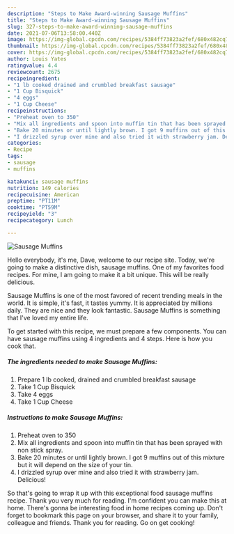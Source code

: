 ```yaml
---
description: "Steps to Make Award-winning Sausage Muffins"
title: "Steps to Make Award-winning Sausage Muffins"
slug: 327-steps-to-make-award-winning-sausage-muffins
date: 2021-07-06T13:58:00.440Z
image: https://img-global.cpcdn.com/recipes/5384ff73823a2fef/680x482cq70/sausage-muffins-recipe-main-photo.jpg
thumbnail: https://img-global.cpcdn.com/recipes/5384ff73823a2fef/680x482cq70/sausage-muffins-recipe-main-photo.jpg
cover: https://img-global.cpcdn.com/recipes/5384ff73823a2fef/680x482cq70/sausage-muffins-recipe-main-photo.jpg
author: Louis Yates
ratingvalue: 4.4
reviewcount: 2675
recipeingredient:
- "1 lb cooked drained and crumbled breakfast sausage"
- "1 Cup Bisquick"
- "4 eggs"
- "1 Cup Cheese"
recipeinstructions:
- "Preheat oven to 350"
- "Mix all ingredients and spoon into muffin tin that has been sprayed with non stick spray."
- "Bake 20 minutes or until lightly brown. I got 9 muffins out of this mixture but it will depend on the size of your tin."
- "I drizzled syrup over mine and also tried it with strawberry jam. Delicious!"
categories:
- Recipe
tags:
- sausage
- muffins

katakunci: sausage muffins 
nutrition: 149 calories
recipecuisine: American
preptime: "PT11M"
cooktime: "PT59M"
recipeyield: "3"
recipecategory: Lunch

---
```



![Sausage Muffins](https://img-global.cpcdn.com/recipes/5384ff73823a2fef/680x482cq70/sausage-muffins-recipe-main-photo.jpg)

Hello everybody, it's me, Dave, welcome to our recipe site. Today, we're going to make a distinctive dish, sausage muffins. One of my favorites food recipes. For mine, I am going to make it a bit unique. This will be really delicious.

Sausage Muffins is one of the most favored of recent trending meals in the world. It is simple, it's fast, it tastes yummy. It is appreciated by millions daily. They are nice and they look fantastic. Sausage Muffins is something that I've loved my entire life.




To get started with this recipe, we must prepare a few components. You can have sausage muffins using 4 ingredients and 4 steps. Here is how you cook that.

<!--inarticleads1-->

##### The ingredients needed to make Sausage Muffins:

1. Prepare 1 lb cooked, drained and crumbled breakfast sausage
1. Take 1 Cup Bisquick
1. Take 4 eggs
1. Take 1 Cup Cheese




<!--inarticleads2-->

##### Instructions to make Sausage Muffins:

1. Preheat oven to 350
1. Mix all ingredients and spoon into muffin tin that has been sprayed with non stick spray.
1. Bake 20 minutes or until lightly brown. I got 9 muffins out of this mixture but it will depend on the size of your tin.
1. I drizzled syrup over mine and also tried it with strawberry jam. Delicious!




So that's going to wrap it up with this exceptional food sausage muffins recipe. Thank you very much for reading. I'm confident you can make this at home. There's gonna be interesting food in home recipes coming up. Don't forget to bookmark this page on your browser, and share it to your family, colleague and friends. Thank you for reading. Go on get cooking!
